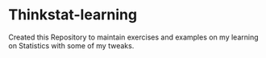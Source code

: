 # Thinkstat-learning
Created this Repository to maintain exercises and examples on my learning on Statistics with some of my tweaks.
